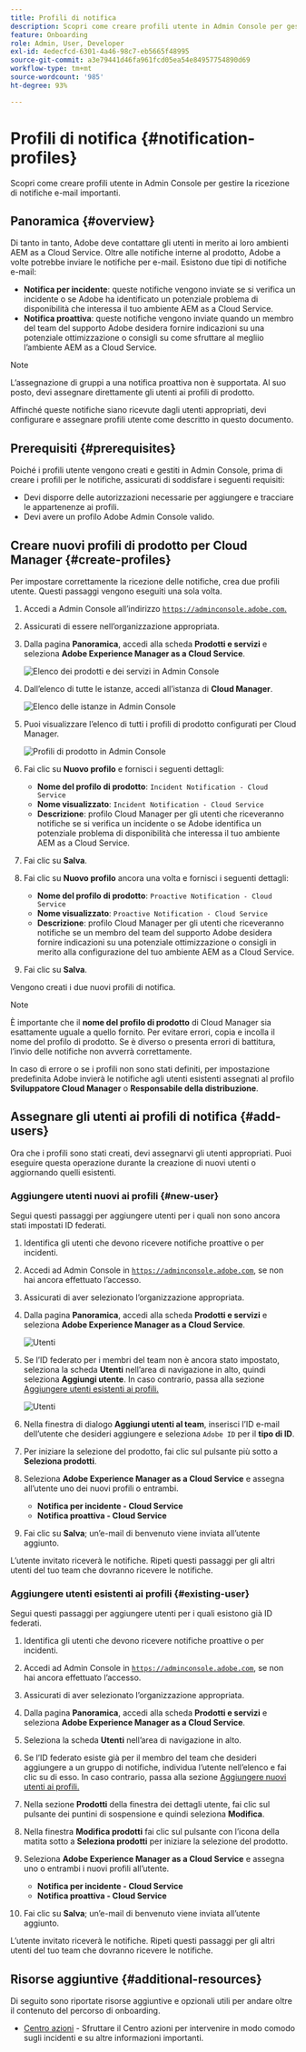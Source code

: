 ```yaml
---
title: Profili di notifica
description: Scopri come creare profili utente in Admin Console per gestire la ricezione di notifiche e-mail importanti.
feature: Onboarding
role: Admin, User, Developer
exl-id: 4edecfcd-6301-4a46-98c7-eb5665f48995
source-git-commit: a3e79441d46fa961fcd05ea54e84957754890d69
workflow-type: tm+mt
source-wordcount: '985'
ht-degree: 93%

---
```



# Profili di notifica {#notification-profiles}

Scopri come creare profili utente in Admin Console per gestire la ricezione di notifiche e-mail importanti.

## Panoramica {#overview}

Di tanto in tanto, Adobe deve contattare gli utenti in merito ai loro ambienti AEM as a Cloud Service. Oltre alle notifiche interne al prodotto, Adobe a volte potrebbe inviare le notifiche per e-mail. Esistono due tipi di notifiche e-mail:

* **Notifica per incidente**: queste notifiche vengono inviate se si verifica un incidente o se Adobe ha identificato un potenziale problema di disponibilità che interessa il tuo ambiente AEM as a Cloud Service.
* **Notifica proattiva**: queste notifiche vengono inviate quando un membro del team del supporto Adobe desidera fornire indicazioni su una potenziale ottimizzazione o consigli su come sfruttare al megliio l’ambiente AEM as a Cloud Service.

>[!NOTE]
>
>L’assegnazione di gruppi a una notifica proattiva non è supportata. Al suo posto, devi assegnare direttamente gli utenti ai profili di prodotto.

Affinché queste notifiche siano ricevute dagli utenti appropriati, devi configurare e assegnare profili utente come descritto in questo documento.

## Prerequisiti {#prerequisites}

Poiché i profili utente vengono creati e gestiti in Admin Console, prima di creare i profili per le notifiche, assicurati di soddisfare i seguenti requisiti:

* Devi disporre delle autorizzazioni necessarie per aggiungere e tracciare le appartenenze ai profili.
* Devi avere un profilo Adobe Admin Console valido.

## Creare nuovi profili di prodotto per Cloud Manager {#create-profiles}

Per impostare correttamente la ricezione delle notifiche, crea due profili utente. Questi passaggi vengono eseguiti una sola volta.

1. Accedi a Admin Console all’indirizzo [`https://adminconsole.adobe.com`.](https://adminconsole.adobe.com)

1. Assicurati di essere nell’organizzazione appropriata.

1. Dalla pagina **Panoramica**, accedi alla scheda **Prodotti e servizi** e seleziona **Adobe Experience Manager as a Cloud Service**.

   ![Elenco dei prodotti e dei servizi in Admin Console](assets/products_services.png)

1. Dall’elenco di tutte le istanze, accedi all’istanza di **Cloud Manager**.

   ![Elenco delle istanze in Admin Console](assets/cloud_manager_instance.png)

1. Puoi visualizzare l’elenco di tutti i profili di prodotto configurati per Cloud Manager.

   ![Profili di prodotto in Admin Console](assets/cloud_manager_profiles.png)

1. Fai clic su **Nuovo profilo** e fornisci i seguenti dettagli:

   * **Nome del profilo di prodotto**: `Incident Notification - Cloud Service`
   * **Nome visualizzato**: `Incident Notification - Cloud Service`
   * **Descrizione**: profilo Cloud Manager per gli utenti che riceveranno notifiche se si verifica un incidente o se Adobe identifica un potenziale problema di disponibilità che interessa il tuo ambiente AEM as a Cloud Service.

1. Fai clic su **Salva**.

1. Fai clic su **Nuovo profilo** ancora una volta e fornisci i seguenti dettagli:

   * **Nome del profilo di prodotto**: `Proactive Notification - Cloud Service`
   * **Nome visualizzato**: `Proactive Notification - Cloud Service`
   * **Descrizione**: profilo Cloud Manager per gli utenti che riceveranno notifiche se un membro del team del supporto Adobe desidera fornire indicazioni su una potenziale ottimizzazione o consigli in merito alla configurazione del tuo ambiente AEM as a Cloud Service.

1. Fai clic su **Salva**.

Vengono creati i due nuovi profili di notifica.

>[!NOTE]
>
>È importante che il **nome del profilo di prodotto** di Cloud Manager sia esattamente uguale a quello fornito. Per evitare errori, copia e incolla il nome del profilo di prodotto. Se è diverso o presenta errori di battitura, l’invio delle notifiche non avverrà correttamente.
>
>In caso di errore o se i profili non sono stati definiti, per impostazione predefinita Adobe invierà le notifiche agli utenti esistenti assegnati al profilo **Sviluppatore Cloud Manager** o **Responsabile della distribuzione**.

## Assegnare gli utenti ai profili di notifica {#add-users}

Ora che i profili sono stati creati, devi assegnarvi gli utenti appropriati. Puoi eseguire questa operazione durante la creazione di nuovi utenti o aggiornando quelli esistenti.

### Aggiungere utenti nuovi ai profili {#new-user}

Segui questi passaggi per aggiungere utenti per i quali non sono ancora stati impostati ID federati.

1. Identifica gli utenti che devono ricevere notifiche proattive o per incidenti.

1. Accedi ad Admin Console in [`https://adminconsole.adobe.com`](https://adminconsole.adobe.com), se non hai ancora effettuato l’accesso.

1. Assicurati di aver selezionato l’organizzazione appropriata.

1. Dalla pagina **Panoramica**, accedi alla scheda **Prodotti e servizi** e seleziona **Adobe Experience Manager as a Cloud Service**.

   ![Utenti](assets/product_services.png)

1. Se l’ID federato per i membri del team non è ancora stato impostato, seleziona la scheda **Utenti** nell’area di navigazione in alto, quindi seleziona **Aggiungi utente**. In caso contrario, passa alla sezione [Aggiungere utenti esistenti ai profili.](#existing-users)

   ![Utenti](assets/cloud_manager_add_user.png)

1. Nella finestra di dialogo **Aggiungi utenti al team**, inserisci l’ID e-mail dell’utente che desideri aggiungere e seleziona `Adobe ID` per il **tipo di ID**.

1. Per iniziare la selezione del prodotto, fai clic sul pulsante più sotto a **Seleziona prodotti**.

1. Seleziona **Adobe Experience Manager as a Cloud Service** e assegna all’utente uno dei nuovi profili o entrambi.

   * **Notifica per incidente - Cloud Service**
   * **Notifica proattiva - Cloud Service**

1. Fai clic su **Salva**; un’e-mail di benvenuto viene inviata all’utente aggiunto.

L’utente invitato riceverà le notifiche. Ripeti questi passaggi per gli altri utenti del tuo team che dovranno ricevere le notifiche.

### Aggiungere utenti esistenti ai profili {#existing-user}

Segui questi passaggi per aggiungere utenti per i quali esistono già ID federati.

1. Identifica gli utenti che devono ricevere notifiche proattive o per incidenti.

1. Accedi ad Admin Console in [`https://adminconsole.adobe.com`](https://adminconsole.adobe.com), se non hai ancora effettuato l’accesso.

1. Assicurati di aver selezionato l’organizzazione appropriata.

1. Dalla pagina **Panoramica**, accedi alla scheda **Prodotti e servizi** e seleziona **Adobe Experience Manager as a Cloud Service**.

1. Seleziona la scheda **Utenti** nell’area di navigazione in alto.

1. Se l’ID federato esiste già per il membro del team che desideri aggiungere a un gruppo di notifiche, individua l’utente nell’elenco e fai clic su di esso. In caso contrario, passa alla sezione [Aggiungere nuovi utenti ai profili.](#add-user)

1. Nella sezione **Prodotti** della finestra dei dettagli utente, fai clic sul pulsante dei puntini di sospensione e quindi seleziona **Modifica**.

1. Nella finestra **Modifica prodotti** fai clic sul pulsante con l’icona della matita sotto a **Seleziona prodotti** per iniziare la selezione del prodotto.

1. Seleziona **Adobe Experience Manager as a Cloud Service** e assegna uno o entrambi i nuovi profili all’utente.

   * **Notifica per incidente - Cloud Service**
   * **Notifica proattiva - Cloud Service**

1. Fai clic su **Salva**; un’e-mail di benvenuto viene inviata all’utente aggiunto.

L’utente invitato riceverà le notifiche. Ripeti questi passaggi per gli altri utenti del tuo team che dovranno ricevere le notifiche.

## Risorse aggiuntive {#additional-resources}

Di seguito sono riportate risorse aggiuntive e opzionali utili per andare oltre il contenuto del percorso di onboarding.

* [Centro azioni](/help/operations/actions-center.md) - Sfruttare il Centro azioni per intervenire in modo comodo sugli incidenti e su altre informazioni importanti.
